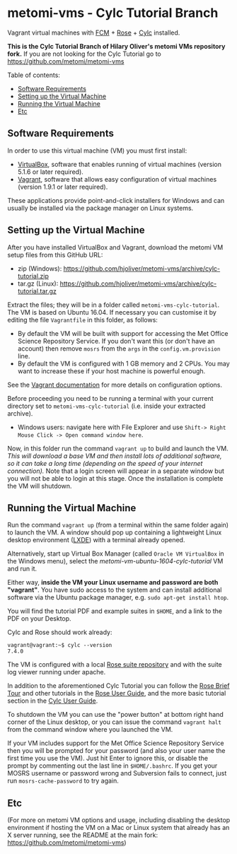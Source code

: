 # metomi-vms - Cylc Tutorial Branch

Vagrant virtual machines with [FCM](http://metomi.github.io/fcm/doc/) + [Rose](http://metomi.github.io/rose/doc/rose.html) + [Cylc](http://cylc.github.io/cylc/) installed.

**This is the Cylc Tutorial Branch of Hilary Oliver's metomi VMs repository fork.**
If you are not looking for the Cylc Tutorial go to https://github.com/metomi/metomi-vms 

Table of contents:
* [Software Requirements](#software-requirements)
* [Setting up the Virtual Machine](#setting-up-the-default-virtual-machine)
* [Running the Virtual Machine](#using-the-default-virtual-machine)
* [Etc](#etc)


## Software Requirements

In order to use this virtual machine (VM) you must first install:
 * [VirtualBox](https://www.virtualbox.org/), software that enables running of virtual machines (version 5.1.6 or later required).
 * [Vagrant](https://www.vagrantup.com/), software that allows easy configuration of virtual machines (version 1.9.1 or later required).

These applications provide point-and-click installers for Windows and can usually be installed via the package manager on Linux systems.

## Setting up the Virtual Machine

After you have installed VirtualBox and Vagrant, download the metomi VM setup files from this GitHub URL:
 * zip (Windows):
    https://github.com/hjoliver/metomi-vms/archive/cylc-tutorial.zip
 * tar.gz (Linux):
    https://github.com/hjoliver/metomi-vms/archive/cylc-tutorial.tar.gz

Extract the files; they will be in a folder called `metomi-vms-cylc-tutorial`. The VM is based on Ubuntu 16.04.
If necessary you can customise it by editing the file `Vagrantfile` in this folder, as follows:
* By default the VM will be built with support for accessing the Met Office Science Repository Service.
  If you don't want this (or don't have an account) then remove `mosrs` from the `args` in the `config.vm.provision` line.
* By default the VM is configured with 1 GB memory and 2 CPUs.
  You may want to increase these if your host machine is powerful enough.

See the [Vagrant documentation](https://docs.vagrantup.com/v2/virtualbox/configuration.html) for more details on configuration options.

Before proceeding you need to be running a terminal with your current directory
set to `metomi-vms-cylc-tutorial` (i.e. inside your extracted archive).
* Windows users: navigate here with File Explorer and use
  `Shift-> Right Mouse Click -> Open command window here`.

Now, in this folder run the command `vagrant up` to build and launch the VM.
*This will download a base VM and then install lots of additional software, so
it can take a long time (depending on the speed of your internet connection).*
Note that a login screen will appear in a separate window but you will not be
able to login at this stage. Once the installation is complete the VM will
shutdown.

## Running the Virtual Machine

Run the command `vagrant up` (from a terminal within the same folder again) to
launch the VM.  A window should pop up containing a lightweight Linux desktop
environment ([LXDE](http://lxde.org/)) with a terminal already opened.

Alternatively, start up Virtual Box Manager (called `Oracle VM VirtualBox` in
the Windows menu), select the *metomi-vm-ubuntu-1604-cylc-tutorial* VM and run
it.

Either way, __inside the VM your Linux username and password are both
"vagrant"__. You have sudo access to the system and can install additional
software via the Ubuntu package manager, e.g. `sudo apt-get install htop`.

You will find the tutorial PDF and example suites in `$HOME`, and a link to the
PDF on your Desktop.

Cylc and Rose should work already:
```
vagrant@vagrant:~$ cylc --version
7.4.0
```

The VM is configured with a local [Rose suite repository](http://metomi.github.io/rose/doc/rose-rug-introduction.html#suite-storage) and with the suite log viewer running under apache.

In addition to the aforementioned Cylc Tutorial you can follow the [Rose Brief
Tour](http://metomi.github.io/rose/doc/rose-rug-brief-tour.html) and other
tutorials in the [Rose User Guide](http://metomi.github.io/rose/doc/rose.html), and
the more basic tutorial section in the [Cylc User
Guide](https://cylc.github.io/cylc/documentation.html#the-cylc-user-guide).

To shutdown the VM you can use the "power button" at bottom right hand corner
of the Linux desktop, or you can issue the command `vagrant halt` from the
command window where you launched the VM.

If your VM includes support for the Met Office Science Repository Service then
you will be prompted for your password (and also your user name the first time
you use the VM). Just hit Enter to ignore this, or disable the prompt by
commenting out the last line in `$HOME/.bashrc`.
If you get your MOSRS username or password wrong and Subversion fails to
connect, just run `mosrs-cache-password` to try again.

## Etc

(For more on metomi VM options and usage, including disabling the desktop
environment if hosting the VM on a Mac or Linux system that already has an X
server running, see the README at the main fork:
https://github.com/metomi/metomi-vms)
